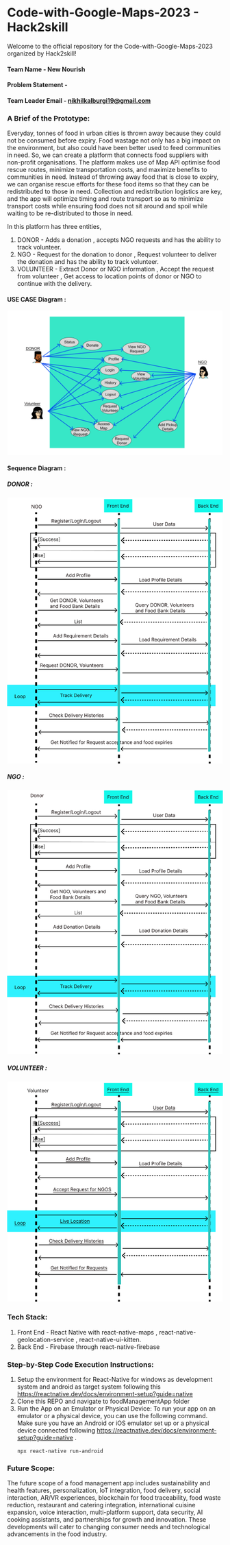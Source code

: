 # Code-with-Google-Maps-2023 - Hack2skill

Welcome to the official repository for the Code-with-Google-Maps-2023 organized by Hack2skill!

#### Team Name - New Nourish
#### Problem Statement - 
#### Team Leader Email - nikhilkalburgi19@gmail.com

### A Brief of the Prototype:
Everyday, tonnes of food in urban cities is thrown away because they could not be consumed before expiry. Food wastage not only has a big impact on the environment, but also could have been better used to feed communities in need. So, we can create a platform that connects food suppliers with non-profit organisations. The platform makes use of Map API optimise food rescue routes, minimize transportation costs, and maximize benefits to communities in need. Instead of throwing away food that is close to expiry, we can organise rescue efforts for these food items so that they can be redistributed to those in need. Collection and redistribution logistics are key, and the app will optimize timing and route transport so as to minimize transport costs while ensuring food does not sit around and spoil while waiting to be re-distributed to those in need.	

In this platform has three entities,
1. DONOR - Adds a donation , accepts NGO requests and has the ability to track volunteer.
2. NGO - Request for the donation to donor , Request volunteer to deliver the donation and has the ability to track volunteer.
3. VOLUNTEER - Extract Donor or NGO information , Accept the request from volunteer , Get access to location points of donor or NGO to continue with the delivery.

#### USE CASE Diagram :
![ERROR](usecase.png)
#### Sequence Diagram :
##### DONOR :
  ![ERROR](donor.png)
##### NGO :
  ![ERROR](ngo.png)
##### VOLUNTEER :
  ![ERROR](volunteer.png)  
### Tech Stack: 
   1. Front End - React Native with react-native-maps , react-native-geolocation-service , react-native-ui-kitten.
   2. Back End - Firebase through react-native-firebase 
   
### Step-by-Step Code Execution Instructions:
  1. Setup the environment for React-Native for windows as development system and android as target system following this https://reactnative.dev/docs/environment-setup?guide=native
  2. Clone this REPO and navigate to foodManagementApp folder
  3. Run the App on an Emulator or Physical Device:
        To run your app on an emulator or a physical device, you can use the following command. Make sure you have an Android or iOS emulator set up or a physical device connected following https://reactnative.dev/docs/environment-setup?guide=native .
     ```
     npx react-native run-android
     ```
  
### Future Scope:
   The future scope of a food management app includes sustainability and health features, personalization, IoT integration, food delivery, social interaction, AR/VR experiences, blockchain for food traceability, food waste reduction, restaurant and catering integration, international cuisine expansion, voice interaction, multi-platform support, data security, AI cooking assistants, and partnerships for growth and innovation. These developments will cater to changing consumer needs and technological advancements in the food industry.
